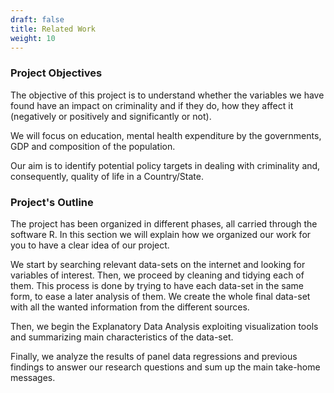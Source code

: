 ```yaml
---
draft: false
title: Related Work
weight: 10
---
```

  
### Project Objectives

The objective of this project is to understand whether the variables we have found have an impact on criminality and if they do, how they affect it (negatively or positively and significantly or not). 

We will focus on education, mental health expenditure by the governments, GDP and composition of the population.

Our aim is to identify potential policy targets in dealing with criminality and, consequently, quality of life in a Country/State. 

### Project's Outline
The project has been organized in different phases, all carried through the software R. 
In this section we will explain how we organized our work for you to have a clear idea of our project. 

We start by searching relevant data-sets on the internet and looking for variables of interest. Then, we proceed by cleaning and tidying each of them. This process is done by trying to have each data-set in the same form, to ease a later analysis of them. 
We create the whole final data-set with all the wanted information from the different sources. 

Then, we begin the Explanatory Data Analysis exploiting visualization tools and summarizing main characteristics of the data-set.

Finally, we analyze the results of panel data regressions and previous findings to answer our research questions and sum up the main take-home messages.
